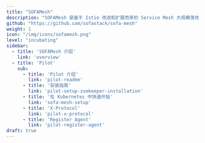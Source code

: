 ```yaml
---
title: "SOFAMesh"
description: "SOFAMesh 是基于 Istio 改进和扩展而来的 Service Mesh 大规模落地实践方案。"
github: "https://github.com/sofastack/sofa-mesh"
weight: 1
icon: "/img/icons/sofamesh.png"
level: "incubating"
sidebar:
  - title: 'SOFAMesh 介绍'
    link: 'overview'
  - title: 'Pilot'
    sub:
      - title: 'Pilot 介绍'
        link: 'pilot-readme'
      - title: '安装指南'
        link: 'pilot-setup-zookeeper-installation'
      - title: '在 Kubernetes 中快速开始'
        link: 'sofa-mesh-setup'        
      - title: 'X-Protocol'
        link: 'pilot-x-protocol'
      - title: 'Register Agent'
        link: 'pilot-register-agent'
draft: true
---
```

